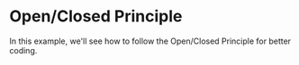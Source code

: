 # Open/Closed Principle

In this example, we'll see how to follow the Open/Closed Principle for better coding.